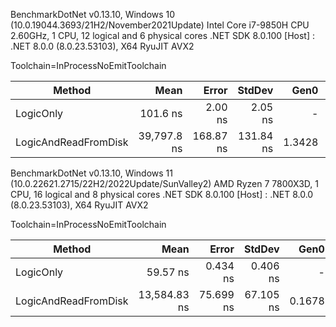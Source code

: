 BenchmarkDotNet v0.13.10, Windows 10 (10.0.19044.3693/21H2/November2021Update)
Intel Core i7-9850H CPU 2.60GHz, 1 CPU, 12 logical and 6 physical cores
.NET SDK 8.0.100
[Host] : .NET 8.0.0 (8.0.23.53103), X64 RyuJIT AVX2

Toolchain=InProcessNoEmitToolchain

| Method               | Mean        | Error     | StdDev    | Gen0   | Allocated |
|--------------------- |------------:|----------:|----------:|-------:|----------:|
| LogicOnly            |    101.6 ns |   2.00 ns |   2.05 ns |      - |         - |
| LogicAndReadFromDisk | 39,797.8 ns | 168.87 ns | 131.84 ns | 1.3428 |    8536 B |


BenchmarkDotNet v0.13.10, Windows 11 (10.0.22621.2715/22H2/2022Update/SunValley2)
AMD Ryzen 7 7800X3D, 1 CPU, 16 logical and 8 physical cores
.NET SDK 8.0.100
[Host] : .NET 8.0.0 (8.0.23.53103), X64 RyuJIT AVX2

Toolchain=InProcessNoEmitToolchain

| Method               | Mean         | Error     | StdDev    | Gen0   | Allocated |
|--------------------- |-------------:|----------:|----------:|-------:|----------:|
| LogicOnly            |     59.57 ns |  0.434 ns |  0.406 ns |      - |         - |
| LogicAndReadFromDisk | 13,584.83 ns | 75.699 ns | 67.105 ns | 0.1678 |    8536 B |
